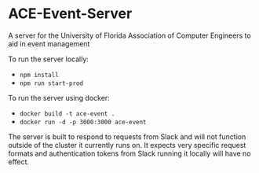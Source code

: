 # ACE-Event-Server
A server for the University of Florida Association of Computer Engineers to aid in event management

To run the server locally:
- ```npm install```
- ```npm run start-prod```

To run the server using docker:
- ```docker build -t ace-event .```
- ```docker run -d -p 3000:3000 ace-event```

The server is built to respond to requests from Slack and will not function outside of the cluster it currently runs on. It expects very specific request formats and authentication tokens from Slack running it locally will have no effect.
